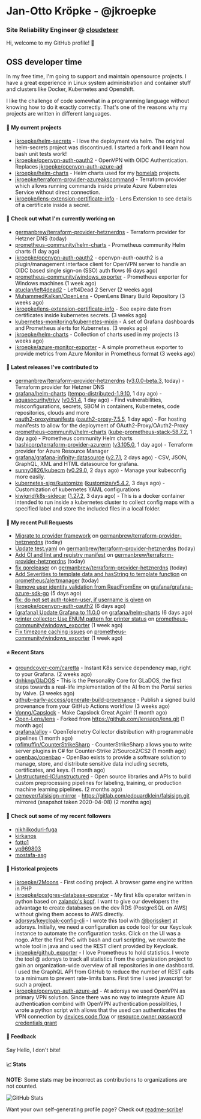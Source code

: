 # Jan-Otto Kröpke - @jkroepke
### Site Reliability Engineer @ [cloudeteer](https://cloudeteer.de/)

Hi, welcome to my GitHub profile! 👋

## OSS developer time
In my free time, I'm going to support and maintain opensource projects. I have a great experience in Linux system administration and container stuff and clusters like Docker, Kubernetes and Openshift.

I like the challenge of code somewhat in a programming language without knowing how to do it exactly correctly. That's one of the reasons why my projects are written in different languages.

#### 🌱 My current projects
- [jkroepke/helm-secrets](https://github.com/jkroepke/helm-secrets) - I love the deployment via helm. The original helm-secrets project was discontinued. I started a fork and I learn how bash unit tests work!
- [jkroepke/openvpn-auth-oauth2](https://github.com/jkroepke/openvpn-auth-oauth2) - OpenVPN with OIDC Authentication. Replaces  [jkroepke/openvpn-auth-azure-ad](https://github.com/jkroepke/openvpn-auth-azure-ad) 
- [jkroepke/helm-charts](https://github.com/jkroepke/helm-charts) - Helm charts used for my [homelab](https://github.com/jkroepke/homelab) projects.
- [jkroepke/terraform-provider-azureakscommand](https://github.com/jkroepke/terraform-provider-azureakscommand) - Terraform provider which allows running commands inside private Azure Kubernetes Service without direct connection.
- [jkroepke/lens-extension-certificate-info](https://github.com/jkroepke/lens-extension-certificate-info) - Lens Extension to see details of a certificate inside a secret.

#### 👷 Check out what I'm currently working on

- [germanbrew/terraform-provider-hetznerdns](https://github.com/germanbrew/terraform-provider-hetznerdns) - Terraform provider for Hetzner DNS (today)
- [prometheus-community/helm-charts](https://github.com/prometheus-community/helm-charts) - Prometheus community Helm charts (1 day ago)
- [jkroepke/openvpn-auth-oauth2](https://github.com/jkroepke/openvpn-auth-oauth2) - openvpn-auth-oauth2 is a plugin/management interface client for OpenVPN server to handle an OIDC based single sign-on (SSO) auth flows (6 days ago)
- [prometheus-community/windows_exporter](https://github.com/prometheus-community/windows_exporter) - Prometheus exporter for Windows machines (1 week ago)
- [atuclan/left4dead2](https://github.com/atuclan/left4dead2) - Left4Dead 2 Server (2 weeks ago)
- [MuhammedKalkan/OpenLens](https://github.com/MuhammedKalkan/OpenLens) - OpenLens Binary Build Repository (3 weeks ago)
- [jkroepke/lens-extension-certificate-info](https://github.com/jkroepke/lens-extension-certificate-info) - See expire date from certificates inside kubernetes secrets. (3 weeks ago)
- [kubernetes-monitoring/kubernetes-mixin](https://github.com/kubernetes-monitoring/kubernetes-mixin) -  A set of Grafana dashboards and Prometheus alerts for Kubernetes. (3 weeks ago)
- [jkroepke/helm-charts](https://github.com/jkroepke/helm-charts) - Collection of charts used in my projects (3 weeks ago)
- [jkroepke/azure-monitor-exporter](https://github.com/jkroepke/azure-monitor-exporter) - A simple prometheus exporter to provide metrics from Azure Monitor in Prometheus format (3 weeks ago)

#### 🔭 Latest releases I've contributed to

- [germanbrew/terraform-provider-hetznerdns](https://github.com/germanbrew/terraform-provider-hetznerdns) ([v3.0.0-beta.3](https://github.com/germanbrew/terraform-provider-hetznerdns/releases/tag/v3.0.0-beta.3), today) - Terraform provider for Hetzner DNS
- [grafana/helm-charts](https://github.com/grafana/helm-charts) ([tempo-distributed-1.9.10](https://github.com/grafana/helm-charts/releases/tag/tempo-distributed-1.9.10), 1 day ago) - 
- [aquasecurity/trivy](https://github.com/aquasecurity/trivy) ([v0.51.4](https://github.com/aquasecurity/trivy/releases/tag/v0.51.4), 1 day ago) - Find vulnerabilities, misconfigurations, secrets, SBOM in containers, Kubernetes, code repositories, clouds and more
- [oauth2-proxy/manifests](https://github.com/oauth2-proxy/manifests) ([oauth2-proxy-7.5.5](https://github.com/oauth2-proxy/manifests/releases/tag/oauth2-proxy-7.5.5), 1 day ago) - For hosting manifests to allow for the deployment of OAuth2-Proxy/OAuth2-Proxy
- [prometheus-community/helm-charts](https://github.com/prometheus-community/helm-charts) ([kube-prometheus-stack-58.7.2](https://github.com/prometheus-community/helm-charts/releases/tag/kube-prometheus-stack-58.7.2), 1 day ago) - Prometheus community Helm charts
- [hashicorp/terraform-provider-azurerm](https://github.com/hashicorp/terraform-provider-azurerm) ([v3.105.0](https://github.com/hashicorp/terraform-provider-azurerm/releases/tag/v3.105.0), 1 day ago) - Terraform provider for Azure Resource Manager
- [grafana/grafana-infinity-datasource](https://github.com/grafana/grafana-infinity-datasource) ([v2.7.1](https://github.com/grafana/grafana-infinity-datasource/releases/tag/v2.7.1), 2 days ago) - CSV, JSON, GraphQL, XML and HTML datasource for grafana.
- [sunny0826/kubecm](https://github.com/sunny0826/kubecm) ([v0.29.0](https://github.com/sunny0826/kubecm/releases/tag/v0.29.0), 2 days ago) - Manage your kubeconfig more easily.
- [kubernetes-sigs/kustomize](https://github.com/kubernetes-sigs/kustomize) ([kustomize/v5.4.2](https://github.com/kubernetes-sigs/kustomize/releases/tag/kustomize/v5.4.2), 3 days ago) - Customization of kubernetes YAML configurations
- [kiwigrid/k8s-sidecar](https://github.com/kiwigrid/k8s-sidecar) ([1.27.2](https://github.com/kiwigrid/k8s-sidecar/releases/tag/1.27.2), 3 days ago) - This is a docker container intended to run inside a kubernetes cluster to collect config maps with a specified label and store the included files in a local folder.

#### 🔨 My recent Pull Requests

- [Migrate to provider framework](https://github.com/germanbrew/terraform-provider-hetznerdns/pull/26) on [germanbrew/terraform-provider-hetznerdns](https://github.com/germanbrew/terraform-provider-hetznerdns) (today)
- [Update test.yaml](https://github.com/germanbrew/terraform-provider-hetznerdns/pull/12) on [germanbrew/terraform-provider-hetznerdns](https://github.com/germanbrew/terraform-provider-hetznerdns) (today)
- [Add CI and lint and registry manifest](https://github.com/germanbrew/terraform-provider-hetznerdns/pull/5) on [germanbrew/terraform-provider-hetznerdns](https://github.com/germanbrew/terraform-provider-hetznerdns) (today)
- [fix goreleaser](https://github.com/germanbrew/terraform-provider-hetznerdns/pull/4) on [germanbrew/terraform-provider-hetznerdns](https://github.com/germanbrew/terraform-provider-hetznerdns) (today)
- [Add Severities to template data and hasString to template function](https://github.com/prometheus/alertmanager/pull/3847) on [prometheus/alertmanager](https://github.com/prometheus/alertmanager) (today)
- [Remove user identity validation from ReadFromEnv](https://github.com/grafana/grafana-azure-sdk-go/pull/144) on [grafana/grafana-azure-sdk-go](https://github.com/grafana/grafana-azure-sdk-go) (5 days ago)
- [fix: do not set auth-token-user, if username is given](https://github.com/jkroepke/openvpn-auth-oauth2/pull/272) on [jkroepke/openvpn-auth-oauth2](https://github.com/jkroepke/openvpn-auth-oauth2) (6 days ago)
- [[grafana] Update Grafana to 11.0.0](https://github.com/grafana/helm-charts/pull/3139) on [grafana/helm-charts](https://github.com/grafana/helm-charts) (6 days ago)
- [printer collector: Use ENUM pattern for printer status](https://github.com/prometheus-community/windows_exporter/pull/1500) on [prometheus-community/windows_exporter](https://github.com/prometheus-community/windows_exporter) (1 week ago)
- [Fix timezone caching issues](https://github.com/prometheus-community/windows_exporter/pull/1499) on [prometheus-community/windows_exporter](https://github.com/prometheus-community/windows_exporter) (1 week ago)

#### ⭐ Recent Stars

- [groundcover-com/caretta](https://github.com/groundcover-com/caretta) - Instant K8s service dependency map, right to your Grafana. (2 weeks ago)
- [dnhkng/GlaDOS](https://github.com/dnhkng/GlaDOS) - This is the Personality Core for GLaDOS, the first steps towards a real-life implementation of the AI from the Portal series by Valve. (3 weeks ago)
- [github-early-access/generate-build-provenance](https://github.com/github-early-access/generate-build-provenance) - Publish a signed build provenance from your GitHub Actions workflow (3 weeks ago)
- [Vonng/Capslock](https://github.com/Vonng/Capslock) - Make Capslock Great Again! (1 month ago)
- [Open-Lens/lens](https://github.com/Open-Lens/lens) - Forked from https://github.com/lensapp/lens.git (1 month ago)
- [grafana/alloy](https://github.com/grafana/alloy) - OpenTelemetry Collector distribution with programmable pipelines (1 month ago)
- [roflmuffin/CounterStrikeSharp](https://github.com/roflmuffin/CounterStrikeSharp) - CounterStrikeSharp allows you to write server plugins in C# for Counter-Strike 2/Source2/CS2 (1 month ago)
- [openbao/openbao](https://github.com/openbao/openbao) - OpenBao exists to provide a software solution to manage, store, and distribute sensitive data including secrets, certificates, and keys. (1 month ago)
- [Unstructured-IO/unstructured](https://github.com/Unstructured-IO/unstructured) - Open source libraries and APIs to build custom preprocessing pipelines for labeling, training, or production machine learning pipelines.  (2 months ago)
- [cemeyer/falsisign-mirror](https://github.com/cemeyer/falsisign-mirror) - https://gitlab.com/edouardklein/falsisign.git mirrored (snapshot taken 2020-04-08) (2 months ago)

#### 👯 Check out some of my recent followers

- [nikhilkoduri-fuga](https://github.com/nikhilkoduri-fuga)
- [kirkanos](https://github.com/kirkanos)
- [fotto1](https://github.com/fotto1)
- [yp969803](https://github.com/yp969803)
- [mostafa-asg](https://github.com/mostafa-asg)

#### 📜 Historical projects
- [jkroepke/2Moons](https://github.com/jkroepke/2Moons) - First coding project. A browser game engine written in PHP
- [jkroepke/postgres-database-operator](https://github.com/jkroepke/postgres-database-operator) - My first k8s operator written in python based on [zalando's kopf](https://github.com/zalando-incubator/kopf). I want to give our developers the advantage to create databases on the dev RDS (PostgreSQL on AWS) without giving them access to AWS directly.
- [adorsys/keycloak-config-cli](https://github.com/adorsys/keycloak-config-cli) - I wrote this tool with [@borisskert](https://github.com/borisskert) at adorsys. Initially, we need a configuration as code tool for our Keycloak instance to automate the configuration tasks. Click on the UI was a nogo. After the first PoC with bash and curl scripting, we rewrote the whole tool in java and used the REST client provided by Keycloak.
- [jkroepke/github_exporter](https://github.com/jkroepke/github_exporter) - I love Prometheus to hold statistics. I wrote the tool @ adorsys to track all statistics from the organization project to gain an organization-wide overview of all repositories in one dashboard. I used the GraphQL API from GitHub to reduce the number of REST calls to a minimum to prevent rate-limits bans. First time I used javascript for such a project.
- [jkroepke/openvpn-auth-azure-ad](https://github.com/jkroepke/openvpn-auth-azure-ad) - At adorsys we used OpenVPN as primary VPN solution. Since there was no way to integrate Azure AD authentication combind with OpenVPN authentication possiblities, I wrote a python script with allows that the used can authenticates the VPN connection by [devices code flow](https://docs.microsoft.com/en-us/azure/active-directory/develop/v2-oauth2-device-code) or [resource owner password credentials grant](https://docs.microsoft.com/en-us/azure/active-directory/develop/v2-oauth-ropc)

#### 💬 Feedback

Say Hello, I don't bite!

#### 📈 Stats

**NOTE:** Some stats may be incorrect as contributions to organizations
are not counted.

![GitHub Stats](https://github-readme-stats.vercel.app/api?username=jkroepke&count_private=false&theme=tokyonight&show_icons=true)

Want your own self-generating profile page? Check out [readme-scribe](https://github.com/muesli/readme-scribe)!

